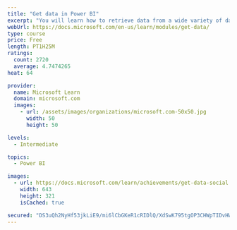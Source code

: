 ```yaml
---
title: "Get data in Power BI"
excerpt: "You will learn how to retrieve data from a wide variety of data sources, including Microsoft Excel, relational databases, and NoSQL data stores. You will also learn how to improve performance while retrieving data."
webUrl: https://docs.microsoft.com/en-us/learn/modules/get-data/
type: course
price: Free
length: PT1H25M
ratings:
  count: 2720
  average: 4.7474265
heat: 64

provider:
  name: Microsoft Learn
  domain: microsoft.com
  images:
    - url: /assets/images/organizations/microsoft.com-50x50.jpg
      width: 50
      height: 50

levels:
  - Intermediate

topics:
  - Power BI

images:
  - url: https://docs.microsoft.com/learn/achievements/get-data-social.png
    width: 643
    height: 321
    isCached: true

secured: "DS3uQh2NyHf53jkLiE9/mi6lCbGKeR1cRIDlQ/XdSwK795tgOP3CHWpTIDvHW+caDDLsYX66DHwk8y3mUD7dlpjZJIBFvBMm+gEbgbVOJGNcP5HQPJB1RiLBlxFzJMJOD5avOrO3HhrGCLCjEYgG/DCbjO1G/XbxPGduFLxKu/J6iCSNEaSUe4l+W2tZw6P19hkxo/BJZ9+tx5XknhVBYW2GYy3iNelV4q2Y10NDQtIbTrJoTjACoA7ISknlk1wHaNwly/X6auyVYK7Amohc4e7+1exLmTHJk4X97tOaKn9arDcctd9wRfRYz9SMgXNs3O7gf/BqWnVLz8xEHlVyYWeNKzWMDKVamj4pSuaG2GfziP6zYfil5ZAo4qjYlKxOKJ3aGs3h5W9Lk8oO5YDvDXbCDhzSlAvzaEo+wT9n4zI=;pQgPKR2bQ5qfDU2iCDI/Jw=="
---
```


